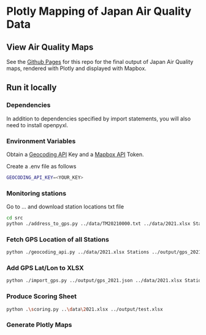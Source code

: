 # Plotly Mapping of Japan Air Quality Data

## View Air Quality Maps

See the [Github Pages](https://matthewp131.github.io/japan_air_quality_maps/) for this repo for the final output of Japan Air Quality
maps, rendered with Plotly and displayed with Mapbox.

## Run it locally

### Dependencies

In addition to dependencies specified by import statements, you will also need to install openpyxl.

### Environment Variables

Obtain a [Geocoding API](https://developers.google.com/maps/documentation/geocoding) Key and a [Mapbox API]() Token.

Create a .env file as follows

```bash
GEOCODING_API_KEY=<YOUR_KEY>
```

### Monitoring stations

Go to ... and download station locations txt file

```bash
cd src
python ./address_to_gps.py ../data/TM20210000.txt ../data/2021.xlsx Stations
```

### Fetch GPS Location of all Stations

```bash
python ./geocoding_api.py ../data/2021.xlsx Stations ../output/gps_2021.json
```

### Add GPS Lat/Lon to XLSX

```bash
python ./import_gps.py ../output/gps_2021.json ../data/2021.xlsx Stations
```

### Produce Scoring Sheet

```bash
python .\scoring.py ..\data\2021.xlsx ../output/test.xlsx
```

### Generate Plotly Maps

```bash

```